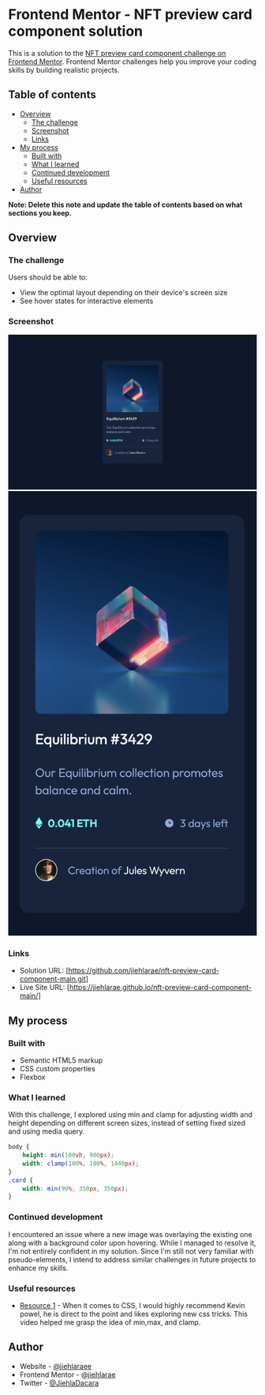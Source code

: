 # Frontend Mentor - NFT preview card component solution

This is a solution to the [NFT preview card component challenge on Frontend Mentor](https://www.frontendmentor.io/challenges/nft-preview-card-component-SbdUL_w0U). Frontend Mentor challenges help you improve your coding skills by building realistic projects. 

## Table of contents

- [Overview](#overview)
  - [The challenge](#the-challenge)
  - [Screenshot](#screenshot)
  - [Links](#links)
- [My process](#my-process)
  - [Built with](#built-with)
  - [What I learned](#what-i-learned)
  - [Continued development](#continued-development)
  - [Useful resources](#useful-resources)
- [Author](#author)

**Note: Delete this note and update the table of contents based on what sections you keep.**

## Overview

### The challenge

Users should be able to:

- View the optimal layout depending on their device's screen size
- See hover states for interactive elements

### Screenshot

![](./images/desktop%20version.png)
![](./images/mobile%20version.png)

### Links

- Solution URL: [https://github.com/jiehlarae/nft-preview-card-component-main.git]
- Live Site URL: [https://jiehlarae.github.io/nft-preview-card-component-main/]

## My process

### Built with

- Semantic HTML5 markup
- CSS custom properties
- Flexbox


### What I learned

With this challenge, I explored using min and clamp for adjusting width and height depending on different screen sizes, instead of setting fixed sized and using media query.


```css
body {
    height: min(100vh, 900px);
    width: clamp(100%, 100%, 1440px);
}
.card {
    width: min(90%, 350px, 350px);
}
```

### Continued development

I encountered an issue where a new image was overlaying the existing one along with a background color upon hovering. While I managed to resolve it, I'm not entirely confident in my solution. Since I'm still not very familiar with pseudo-elements, I intend to address similar challenges in future projects to enhance my skills.

### Useful resources

- [Resource 1](https://www.youtube.com/watch?v=U9VF-4euyRo) - When it comes to CSS, I would highly recommend Kevin powel, he is direct to the point and likes exploring new css tricks. This video helped me grasp the idea of min,max, and clamp.

## Author

- Website - [@jiehlaraee](https://github.com/jiehlarae)
- Frontend Mentor - [@jiehlarae](https://www.frontendmentor.io/profile/jiehlarae)
- Twitter - [@JiehlaDacara](https://twitter.com/JiehlaDacara)